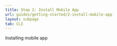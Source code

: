 ```yaml
---
title: Step 2: Install Mobile App
url: guides/getting-started/2-install-mobile-app
layout: subpage
tab: CLI
---
```


Installing mobile app
